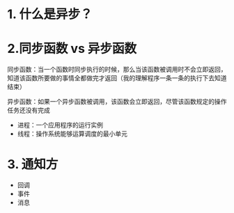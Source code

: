 # 1. 什么是异步？

# 2.同步函数 vs 异步函数
同步函数：当一个函数时同步执行的时候，那么当该函数被调用时不会立即返回，知道该函数所要做的事情全都做完才返回（我的理解程序一条一条的执行下去知道结束）

异步函数：如果一个异步函数被调用，该函数会立即返回，尽管该函数规定的操作任务还没有完成

- 进程：一个应用程序的运行实例
- 线程：操作系统能够运算调度的最小单元

# 3. 通知方
- 回调
- 事件
- 消息